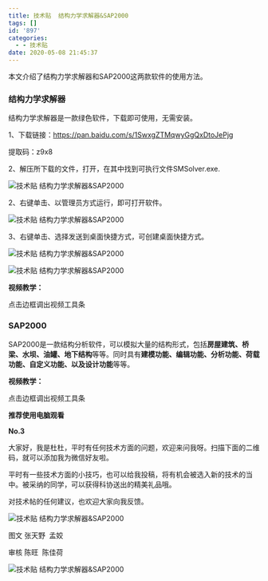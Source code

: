 ```yaml
---
title: 技术贴  结构力学求解器&SAP2000
tags: []
id: '897'
categories:
  - - 技术贴
date: 2020-05-08 21:45:37
---
```


本文介绍了结构力学求解器和SAP2000这两款软件的使用方法。



### 结构力学求解器

 结构力学求解器是一款绿色软件，下载即可使用，无需安装。

1、下载链接：https://pan.baidu.com/s/1SwxgZTMqwyGgQxDtoJePjg

提取码：z9x8

2、解压所下载的文件，打开，在其中找到可执行文件SMSolver.exe.

  

![技术贴  结构力学求解器&SAP2000](../../wp-content_uploads/2020/05/5-1588945538.png "技术贴  结构力学求解器&SAP2000")

  

2、右键单击、以管理员方式运行，即可打开软件。  

  

![技术贴  结构力学求解器&SAP2000](../../wp-content_uploads/2020/05/2-1588945538.png "技术贴  结构力学求解器&SAP2000")

  

3、右键单击、选择发送到桌面快捷方式，可创建桌面快捷方式。  

  

![技术贴  结构力学求解器&SAP2000](../../wp-content_uploads/2020/05/9-1588945540.png "技术贴  结构力学求解器&SAP2000")

![技术贴  结构力学求解器&SAP2000](../../wp-content_uploads/2020/05/5-1588945541.png "技术贴  结构力学求解器&SAP2000")

**视频教学：**

点击边框调出视频工具条

  

### SAP2000

  

  

  

  

SAP2000是一款结构分析软件，可以模拟大量的结构形式，包括**房屋建筑、桥梁、水坝、油罐、地下结构**等等。同时具有**建模功能、编辑功能、分析功能、荷载功能、自定义功能、以及设计功能**等等。

  

**视频教学：**

点击边框调出视频工具条

  

**推荐使用电脑观看**  

  

**No.3**

  

大家好，我是杜杜，平时有任何技术方面的问题，欢迎来问我呀。扫描下面的二维码，就可以添加我为微信好友啦。

  

平时有一些技术方面的小技巧，也可以给我投稿，将有机会被选入新的技术的当中。被采纳的同学，可以获得科协送出的精美礼品哦。

对技术帖的任何建议，也欢迎大家向我反馈。

  

![技术贴  结构力学求解器&SAP2000](../../wp-content_uploads/2020/05/4-1588945542.png "技术贴  结构力学求解器&SAP2000")

  

图文 张天野  孟姣

审核 陈旺  陈佳荷

![技术贴  结构力学求解器&SAP2000](../../wp-content_uploads/2020/05/1-1588945543.jpeg "技术贴  结构力学求解器&SAP2000")